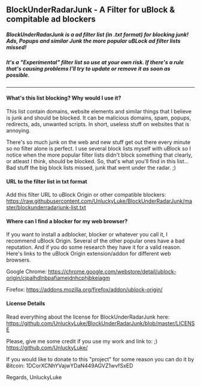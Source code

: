 ## BlockUnderRadarJunk - A Filter for uBlock & compitable ad blockers

##### BlockUnderRadarJunk is a ad filter list (in .txt format) for blocking junk! Ads, Popups and similar Junk the more popular uBLock ad filter lists missed!
##### It's a "Experimental" filter list so use at your own risk. If there's a rule that's causing problems I'll try to update or remove it as soon as possible.
---------------

#### What's this list blocking? Why would I use it?
This list contain domains, website elements and similar things that I believe is junk and should be blocked.
It can be malicious domains, spam, popups, redirects, ads, unwanted scripts. In short, useless stuff on websites that is annoying.

There's so much junk on the web and new stuff get out there every minute so no filter alone is perfect.
I use several block lists myself with uBlock so I notice when the more popular
filter lists didn't block something that clearly, or atleast I think, should be blocked.
So, that's what you'll find in this list... Bad stuff the big block lists missed, junk that went under the radar. ;)


#### URL to the filter list in txt format
Add this filter URL to uBlock Origin or other compatible blockers:
https://raw.githubusercontent.com/UnluckyLuke/BlockUnderRadarJunk/master/blockunderradarjunk-list.txt


#### Where can I find a blocker for my web browser?
If you want to install a adblocker, blocker or whatever you call it, I recommend uBlock Origin.
Several of the other popular ones have a bad reputation. And if you do some research they have it for a valid reason.
Here's links to the uBlock Origin extension/addon for different web browsers.

Google Chrome:
https://chrome.google.com/webstore/detail/ublock-origin/cjpalhdlnbpafiamejdnhcphjbkeiagm

Firefox:
https://addons.mozilla.org/firefox/addon/ublock-origin/


#### License Details
Read everything about the license for BlockUnderRadarJunk here:
https://github.com/UnluckyLuke/BlockUnderRadarJunk/blob/master/LICENSE

Please, give me some credit if you use my work and link to: ;)
https://github.com/UnluckyLuke/

If you would like to donate to this "project" for some reason
you can do it by Ƀitcoin: 1DCorXCNhYVajwYDaN449AGVZ1wvfSxED

Regards,
UnluckyLuke
